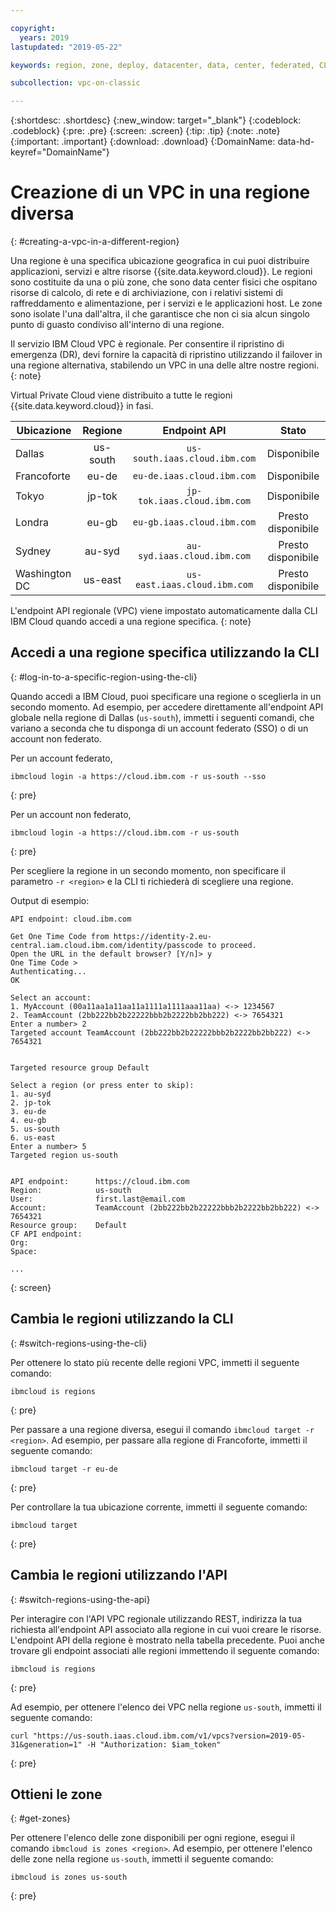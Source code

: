 ```yaml
---

copyright:
  years: 2019
lastupdated: "2019-05-22"

keywords: region, zone, deploy, datacenter, data, center, federated, CLI, API, account, failover, disaster, recovery, DR

subcollection: vpc-on-classic

---
```


{:shortdesc: .shortdesc}
{:new_window: target="_blank"}
{:codeblock: .codeblock}
{:pre: .pre}
{:screen: .screen}
{:tip: .tip}
{:note: .note}
{:important: .important}
{:download: .download}
{:DomainName: data-hd-keyref="DomainName"}

# Creazione di un VPC in una regione diversa
{: #creating-a-vpc-in-a-different-region}

Una regione è una specifica ubicazione geografica in cui puoi distribuire applicazioni, servizi e altre risorse {{site.data.keyword.cloud}}. Le regioni sono costituite da una o più zone, che sono data center fisici che ospitano risorse di calcolo, di rete e di archiviazione, con i relativi sistemi di raffreddamento e alimentazione, per i servizi e le applicazioni host. Le zone sono isolate l'una dall'altra, il che garantisce che non ci sia alcun singolo punto di guasto condiviso all'interno di una regione.

Il servizio IBM Cloud VPC è regionale. Per consentire il ripristino di emergenza (DR), devi fornire la capacità di ripristino utilizzando il failover in una regione alternativa, stabilendo un VPC in una delle altre nostre regioni.
{: note}

Virtual Private Cloud viene distribuito a tutte le regioni {{site.data.keyword.cloud}} in fasi.

|   Ubicazione     | Regione | Endpoint API | Stato |
| ------- | :------: | :------: |:------: |
| Dallas | us-south | `us-south.iaas.cloud.ibm.com`| Disponibile |
| Francoforte | eu-de | `eu-de.iaas.cloud.ibm.com`| Disponibile |
| Tokyo | jp-tok | `jp-tok.iaas.cloud.ibm.com`| Disponibile |
| Londra | eu-gb | `eu-gb.iaas.cloud.ibm.com`| Presto disponibile |
| Sydney | au-syd | `au-syd.iaas.cloud.ibm.com`| Presto disponibile |
| Washington DC | us-east | `us-east.iaas.cloud.ibm.com`| Presto disponibile |

L'endpoint API regionale (VPC) viene impostato automaticamente dalla CLI IBM Cloud quando accedi a una regione specifica.
{: note}

## Accedi a una regione specifica utilizzando la CLI
{: #log-in-to-a-specific-region-using-the-cli}

Quando accedi a IBM Cloud, puoi specificare una regione o sceglierla in un secondo momento. Ad esempio, per accedere direttamente all'endpoint API globale nella regione di Dallas (`us-south`), immetti i seguenti comandi, che variano a seconda che tu disponga di un account federato (SSO) o di un account non federato.

Per un account federato,

```
ibmcloud login -a https://cloud.ibm.com -r us-south --sso
```
{: pre}

Per un account non federato,

```
ibmcloud login -a https://cloud.ibm.com -r us-south
```
{: pre}

Per scegliere la regione in un secondo momento, non specificare il parametro `-r <region>` e la CLI ti richiederà di scegliere una regione.

Output di esempio:

```
API endpoint: cloud.ibm.com

Get One Time Code from https://identity-2.eu-central.iam.cloud.ibm.com/identity/passcode to proceed.
Open the URL in the default browser? [Y/n]> y
One Time Code >
Authenticating...
OK

Select an account:
1. MyAccount (00a11aa1a11aa11a1111a1111aaa11aa) <-> 1234567
2. TeamAccount (2bb222bb2b22222bbb2b2222bb2bb222) <-> 7654321
Enter a number> 2
Targeted account TeamAccount (2bb222bb2b22222bbb2b2222bb2bb222) <-> 7654321


Targeted resource group Default

Select a region (or press enter to skip):
1. au-syd
2. jp-tok
3. eu-de
4. eu-gb
5. us-south
6. us-east
Enter a number> 5
Targeted region us-south


API endpoint:      https://cloud.ibm.com   
Region:            us-south   
User:              first.last@email.com   
Account:           TeamAccount (2bb222bb2b22222bbb2b2222bb2bb222) <-> 7654321  
Resource group:    Default   
CF API endpoint:      
Org:                  
Space:                

...
```
{: screen}

## Cambia le regioni utilizzando la CLI
{: #switch-regions-using-the-cli}

Per ottenere lo stato più recente delle regioni VPC, immetti il seguente comando:

```
ibmcloud is regions
```
{: pre}

Per passare a una regione diversa, esegui il comando `ibmcloud target -r <region>`. Ad esempio, per passare alla regione di Francoforte, immetti il seguente comando:

```
ibmcloud target -r eu-de
```
{: pre}

Per controllare la tua ubicazione corrente, immetti il seguente comando:

```
ibmcloud target
```
{: pre}

## Cambia le regioni utilizzando l'API  
{: #switch-regions-using-the-api}

Per interagire con l'API VPC regionale utilizzando REST, indirizza la tua richiesta all'endpoint API associato alla regione in cui vuoi creare le risorse. L'endpoint API della regione è mostrato nella tabella precedente. Puoi anche trovare gli endpoint associati alle regioni immettendo il seguente comando:

```
ibmcloud is regions
```
{: pre}


Ad esempio, per ottenere l'elenco dei VPC nella regione `us-south`, immetti il seguente comando:

```
curl "https://us-south.iaas.cloud.ibm.com/v1/vpcs?version=2019-05-31&generation=1" -H "Authorization: $iam_token"
```
{: pre}


## Ottieni le zone
{: #get-zones}

Per ottenere l'elenco delle zone disponibili per ogni regione, esegui il comando `ibmcloud is zones <region>`. Ad esempio, per ottenere l'elenco delle zone nella regione `us-south`, immetti il seguente comando:

```
ibmcloud is zones us-south
```
{: pre}
